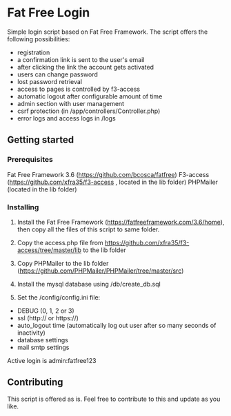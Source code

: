 # Fat Free Login

Simple login script based on Fat Free Framework.
The script offers the following possibilities: 
- registration 
- a confirmation link is sent to the user's email 
- after clicking the link the account gets activated
- users can change password
- lost password retrieval
- access to pages is controlled by f3-access
- automatic logout after configurable amount of time 
- admin section with user management
- csrf protection (in /app/controllers/Controller.php)
- error logs and access logs in /logs

## Getting started

### Prerequisites

Fat Free Framework 3.6 (https://github.com/bcosca/fatfree)
F3-access (https://github.com/xfra35/f3-access , located in the lib folder)
PHPMailer (located in the lib folder)

### Installing

1. Install the Fat Free Framework (https://fatfreeframework.com/3.6/home), then copy all the files of this script to same folder.

2. Copy the access.php file from https://github.com/xfra35/f3-access/tree/master/lib to the lib folder

3. Copy PHPMailer to the lib folder (https://github.com/PHPMailer/PHPMailer/tree/master/src)

4. Install the mysql database using /db/create_db.sql

5. Set the /config/config.ini file:
- DEBUG (0, 1, 2 or 3)
- ssl (http:// or https://)
- auto_logout time (automatically log out user after so many seconds of inactivity)
- database settings
- mail smtp settings

Active login is admin:fatfree123

## Contributing
This script is offered as is. 
Feel free to contribute to this and update as you like.